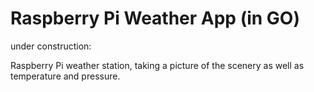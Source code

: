 # Raspberry Pi Weather App (in GO)

under construction:

Raspberry Pi weather station, taking a picture of the scenery as well as temperature and pressure.  
